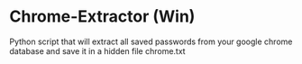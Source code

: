 # Chrome-Extractor (Win)
Python script that will extract all saved passwords from your google chrome database and save it in a hidden file chrome.txt
